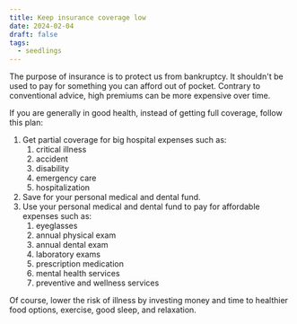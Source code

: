 ```yaml
---
title: Keep insurance coverage low
date: 2024-02-04
draft: false
tags:
  - seedlings
---
```

The purpose of insurance is to protect us from bankruptcy. It shouldn't be used to pay for something you can afford out of pocket. Contrary to conventional advice, high premiums can be more expensive over time.

If you are generally in good health, instead of getting full coverage, follow this plan:
1. Get partial coverage for big hospital expenses such as:
	1. critical illness
	2. accident
	3. disability
	4. emergency care
	5. hospitalization
2. Save for your personal medical and dental fund.
3. Use your personal medical and dental fund to pay for affordable expenses such as:
	1. eyeglasses
	2. annual physical exam
	3. annual dental exam
	4. laboratory exams
	5. prescription medication
	6. mental health services
	7. preventive and wellness services

Of course, lower the risk of illness by investing money and time to healthier food options, exercise, good sleep, and relaxation.